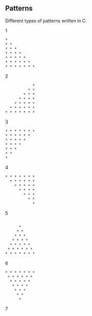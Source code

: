 ## Patterns
Different types of patterns written in C.

1
```
*
* *
* * *
* * * *
* * * * *
* * * * * *
* * * * * * *
```
2
```
            *
          * *
        * * *
      * * * *
    * * * * *
  * * * * * *
* * * * * * *
```
3
```
* * * * * * *
* * * * * *
* * * * *
* * * *
* * *
* *
*

```
4
```
* * * * * * *
  * * * * * *
    * * * * *
      * * * *
        * * *
          * *
            *
```
5
```

      *
     * *
    * * *
   * * * *
  * * * * *
 * * * * * *
* * * * * * *
```
6
```
* * * * * * *
 * * * * * *
  * * * * *
   * * * *
    * * *
     * *
      *
```
7
```
```
